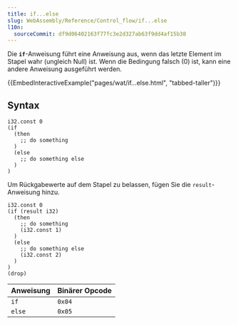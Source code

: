 ```yaml
---
title: if...else
slug: WebAssembly/Reference/Control_flow/if...else
l10n:
  sourceCommit: df9d06402163f77fc3e2d327ab63f9dd4af15b38
---
```


Die **`if`**-Anweisung führt eine Anweisung aus, wenn das letzte Element im Stapel wahr (ungleich Null) ist. Wenn die Bedingung falsch (0) ist, kann eine andere Anweisung ausgeführt werden.

{{EmbedInteractiveExample("pages/wat/if...else.html", "tabbed-taller")}}

## Syntax

```wasm
i32.const 0
(if
  (then
    ;; do something
  )
  (else
    ;; do something else
  )
)
```

Um Rückgabewerte auf dem Stapel zu belassen, fügen Sie die `result`-Anweisung hinzu.

```wasm
i32.const 0
(if (result i32)
  (then
    ;; do something
    (i32.const 1)
  )
  (else
    ;; do something else
    (i32.const 2)
  )
)
(drop)
```

| Anweisung | Binärer Opcode |
| --------- | -------------- |
| `if`      | `0x04`         |
| `else`    | `0x05`         |
